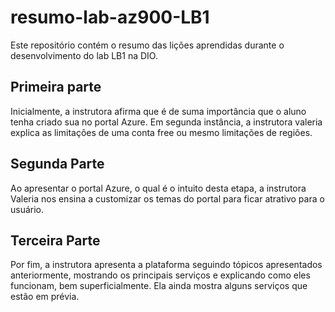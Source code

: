 # resumo-lab-az900-LB1
Este repositório contém o resumo das lições aprendidas durante o desenvolvimento do lab LB1 na DIO.

## Primeira parte
Inicialmente, a instrutora afirma que é de suma importância que o aluno tenha criado sua no portal Azure. Em segunda instância, a instrutora valeria explica as limitações de uma conta free ou mesmo limitações de regiões.

## Segunda Parte
Ao apresentar o portal Azure, o qual é o intuito desta etapa, a instrutora Valeria nos ensina a customizar os temas do portal para ficar atrativo para o usuário.  

## Terceira Parte
Por fim, a instrutora apresenta a plataforma seguindo tópicos apresentados anteriormente, mostrando os principais serviços e explicando como eles funcionam, bem superficialmente. Ela ainda mostra alguns serviços que estão em prévia.

